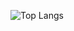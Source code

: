 ![Top Langs](https://github-readme-stats.vercel.app/api/top-langs/?username=Denchik797&langs_count=8)
